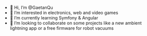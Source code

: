- 👋 Hi, I’m @GaetanQu
- 👀 I’m interested in electronics, web and video games
- 🌱 I’m currently learning Symfony & Angular
- 💞️ I’m looking to collaborate on some projects like a new ambient lightning app or a free firmware for robot vacuums

<!---
GaetanQu/GaetanQu is a ✨ special ✨ repository because its `README.md` (this file) appears on your GitHub profile.
You can click the Preview link to take a look at your changes.
--->
